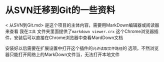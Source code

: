 # 从SVN迁移到Git的一些资料
< 从SVN到Git.md> 是这个项目的主体内容，需要用MarkDown编辑器或阅读器来查看
 我在`工具` 文件夹里面提供了`markdown viewer.crx` 这个Chrome浏览器插件，安装后可以直接在Chrome浏览器中查看MardDown文档
 
 安装好以后需要在扩展设置中打开这个插件的`允许读取文件路径`的 选项，不然浏览器只能打开网络上的MarkDown文件当，无法打开本地文件
